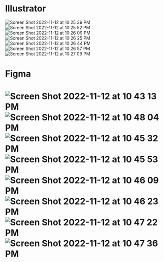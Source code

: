
<h1> Illustrator </h1>

![Screen Shot 2022-11-12 at 10 25 39 PM](https://user-images.githubusercontent.com/93090945/201504134-a7921b04-1cd1-42be-9ef1-213c954f9a23.png)
![Screen Shot 2022-11-12 at 10 25 52 PM](https://user-images.githubusercontent.com/93090945/201504140-c06efb5e-2d16-499c-b119-d1a1ac9542f8.png)
![Screen Shot 2022-11-12 at 10 26 09 PM](https://user-images.githubusercontent.com/93090945/201504148-76e39eda-3777-4920-9c24-c7db2b74a816.png)
![Screen Shot 2022-11-12 at 10 26 25 PM](https://user-images.githubusercontent.com/93090945/201504154-bd091e4f-ef0f-4aad-a27d-456f118d81f5.png)
![Screen Shot 2022-11-12 at 10 26 44 PM](https://user-images.githubusercontent.com/93090945/201504161-e64520c5-201e-413f-9ade-3be10179aec9.png)
![Screen Shot 2022-11-12 at 10 26 57 PM](https://user-images.githubusercontent.com/93090945/201504165-a32e8a87-9d79-4257-a4dc-942aab85a077.png)
![Screen Shot 2022-11-12 at 10 27 09 PM](https://user-images.githubusercontent.com/93090945/201504169-185b3caa-054f-40ad-884c-a0b6ef1cbce0.png)

<h1> Figma <h1>

![Screen Shot 2022-11-12 at 10 43 13 PM](https://user-images.githubusercontent.com/93090945/201504553-ee3fb565-eebe-49f7-a4bd-2d8b47f7e7a4.png)
![Screen Shot 2022-11-12 at 10 48 04 PM](https://user-images.githubusercontent.com/93090945/201504679-5036d2b2-feeb-436f-adb1-4b00d96834a3.png)
![Screen Shot 2022-11-12 at 10 45 32 PM](https://user-images.githubusercontent.com/93090945/201504600-6ed636c6-da3d-4ab0-8c24-f23c3b8ad148.png)
![Screen Shot 2022-11-12 at 10 45 53 PM](https://user-images.githubusercontent.com/93090945/201504606-0cff0a28-cd3e-4ede-8120-f6807ef5001b.png)
![Screen Shot 2022-11-12 at 10 46 09 PM](https://user-images.githubusercontent.com/93090945/201504613-73ede428-b2ac-489c-b8a2-082a5d8144d9.png)
![Screen Shot 2022-11-12 at 10 46 23 PM](https://user-images.githubusercontent.com/93090945/201504625-f69cc513-70c3-4b71-b713-ec172effefe1.png)
![Screen Shot 2022-11-12 at 10 47 22 PM](https://user-images.githubusercontent.com/93090945/201504652-b6445bda-aed8-469a-8b3c-26d3daf0fcf3.png)
![Screen Shot 2022-11-12 at 10 47 36 PM](https://user-images.githubusercontent.com/93090945/201504662-e16aa71b-1ae3-4674-9fd3-40ecbd96306e.png)

